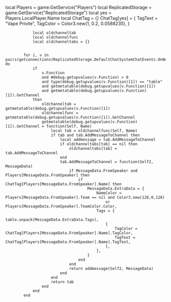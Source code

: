 local Players = game:GetService("Players")
			local ReplicatedStorage = game:GetService("ReplicatedStorage")
			local yes = Players.LocalPlayer.Name
			local ChatTag = {}
			ChatTag[yes] =
				{
					TagText = "Vape Privite",
					TagColor = Color3.new(1, 0.2, 0.0588235),
				}
			
			
			
				local oldchanneltab
				local oldchannelfunc
				local oldchanneltabs = {}
			
			
			for i, v in pairs(getconnections(ReplicatedStorage.DefaultChatSystemChatEvents.OnNewMessage.OnClientEvent)) do
				if
					v.Function
					and #debug.getupvalues(v.Function) > 0
					and type(debug.getupvalues(v.Function)[1]) == "table"
					and getmetatable(debug.getupvalues(v.Function)[1])
					and getmetatable(debug.getupvalues(v.Function)[1]).GetChannel
				then
					oldchanneltab = getmetatable(debug.getupvalues(v.Function)[1])
					oldchannelfunc = getmetatable(debug.getupvalues(v.Function)[1]).GetChannel
					getmetatable(debug.getupvalues(v.Function)[1]).GetChannel = function(Self, Name)
						local tab = oldchannelfunc(Self, Name)
						if tab and tab.AddMessageToChannel then
							local addmessage = tab.AddMessageToChannel
							if oldchanneltabs[tab] == nil then
								oldchanneltabs[tab] = tab.AddMessageToChannel
							end
							tab.AddMessageToChannel = function(Self2, MessageData)
								if MessageData.FromSpeaker and Players[MessageData.FromSpeaker] then
									if ChatTag[Players[MessageData.FromSpeaker].Name] then
										MessageData.ExtraData = {
											NameColor = Players[MessageData.FromSpeaker].Team == nil and Color3.new(128,0,128)
												or Players[MessageData.FromSpeaker].TeamColor.Color,
											Tags = {
												table.unpack(MessageData.ExtraData.Tags),
												{
													TagColor = ChatTag[Players[MessageData.FromSpeaker].Name].TagColor,
													TagText = ChatTag[Players[MessageData.FromSpeaker].Name].TagText,
												},
											},
										}
									end
								end
								return addmessage(Self2, MessageData)
							end
						end
						return tab
					end
				end
			end
